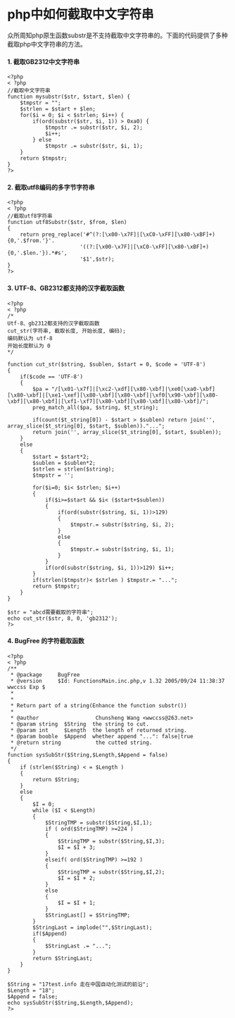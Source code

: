 php中如何截取中文字符串
=======================

众所周知php原生函数substr是不支持截取中文字符串的。下面的代码提供了多种截取php中文字符串的方法。

#### 1. 截取GB2312中文字符串

	<?php
	< ?php
	//截取中文字符串
	function mysubstr($str, $start, $len) {
		$tmpstr = "";
		$strlen = $start + $len;
		for($i = 0; $i < $strlen; $i++) {
			if(ord(substr($str, $i, 1)) > 0xa0) {
				$tmpstr .= substr($str, $i, 2);
				$i++;
			} else
				$tmpstr .= substr($str, $i, 1);
		}
		return $tmpstr;
	}
	?>

#### 2. 截取utf8编码的多字节字符串

	<?php
	< ?php
	//截取utf8字符串
	function utf8Substr($str, $from, $len)
	{
		return preg_replace('#^(?:[\x00-\x7F]|[\xC0-\xFF][\x80-\xBF]+){0,'.$from.'}'.
						   '((?:[\x00-\x7F]|[\xC0-\xFF][\x80-\xBF]+){0,'.$len.'}).*#s',
						   '$1',$str);
	}
	?>

#### 3. UTF-8、GB2312都支持的汉字截取函数

	<?php
	< ?php
	/*
	Utf-8、gb2312都支持的汉字截取函数
	cut_str(字符串, 截取长度, 开始长度, 编码);
	编码默认为 utf-8
	开始长度默认为 0
	*/
	 
	function cut_str($string, $sublen, $start = 0, $code = 'UTF-8')
	{
		if($code == 'UTF-8')
		{
			$pa = "/[\x01-\x7f]|[\xc2-\xdf][\x80-\xbf]|\xe0[\xa0-\xbf][\x80-\xbf]|[\xe1-\xef][\x80-\xbf][\x80-\xbf]|\xf0[\x90-\xbf][\x80-\xbf][\x80-\xbf]|[\xf1-\xf7][\x80-\xbf][\x80-\xbf][\x80-\xbf]/";
			preg_match_all($pa, $string, $t_string);
	 
			if(count($t_string[0]) - $start > $sublen) return join('', array_slice($t_string[0], $start, $sublen))."...";
			return join('', array_slice($t_string[0], $start, $sublen));
		}
		else
		{
			$start = $start*2;
			$sublen = $sublen*2;
			$strlen = strlen($string);
			$tmpstr = '';
	 
			for($i=0; $i< $strlen; $i++)
			{
				if($i>=$start && $i< ($start+$sublen))
				{
					if(ord(substr($string, $i, 1))>129)
					{
						$tmpstr.= substr($string, $i, 2);
					}
					else
					{
						$tmpstr.= substr($string, $i, 1);
					}
				}
				if(ord(substr($string, $i, 1))>129) $i++;
			}
			if(strlen($tmpstr)< $strlen ) $tmpstr.= "...";
			return $tmpstr;
		}
	}
	 
	$str = "abcd需要截取的字符串";
	echo cut_str($str, 8, 0, 'gb2312');
	?>

#### 4. BugFree 的字符截取函数

	<?php
	< ?php
	/**
	 * @package     BugFree
	 * @version     $Id: FunctionsMain.inc.php,v 1.32 2005/09/24 11:38:37 wwccss Exp $
	 *
	 *
	 * Return part of a string(Enhance the function substr())
	 *
	 * @author                  Chunsheng Wang <wwccss@263.net>
	 * @param string  $String  the string to cut.
	 * @param int     $Length  the length of returned string.
	 * @param booble  $Append  whether append "...": false|true
	 * @return string           the cutted string.
	 */
	function sysSubStr($String,$Length,$Append = false)
	{
		if (strlen($String) < = $Length )
		{
			return $String;
		}
		else
		{
			$I = 0;
			while ($I < $Length)
			{
				$StringTMP = substr($String,$I,1);
				if ( ord($StringTMP) >=224 )
				{
					$StringTMP = substr($String,$I,3);
					$I = $I + 3;
				}
				elseif( ord($StringTMP) >=192 )
				{
					$StringTMP = substr($String,$I,2);
					$I = $I + 2;
				}
				else
				{
					$I = $I + 1;
				}
				$StringLast[] = $StringTMP;
			}
			$StringLast = implode("",$StringLast);
			if($Append)
			{
				$StringLast .= "...";
			}
			return $StringLast;
		}
	}
	 
	$String = "17test.info 走在中国自动化测试的前沿";
	$Length = "18";
	$Append = false;
	echo sysSubStr($String,$Length,$Append);
	?>

